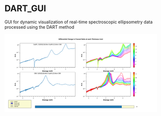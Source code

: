 # DART_GUI
GUI for dynamic visualization of real-time spectroscopic ellipsometry data processed using the DART method

<img src="example_plot.png" alt="images" width="800"/>
